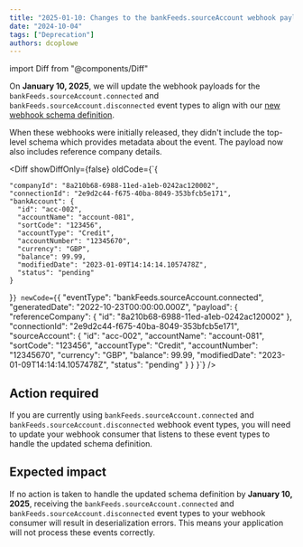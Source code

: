 ```yaml
---
title: "2025-01-10: Changes to the bankFeeds.sourceAccount webhook payload"
date: "2024-10-04"
tags: ["Deprecation"]
authors: dcoplowe
---
```


import Diff from "@components/Diff"

On **January 10, 2025**, we will update the webhook payloads for the `bankFeeds.sourceAccount.connected` and `bankFeeds.sourceAccount.disconnected` event types to align with our [new webhook schema definition](/updates/241004-new-webhook-event-types).

<!--truncate-->

When these webhooks were initially released, they didn't include the top-level schema which provides metadata about the event. The payload now also includes reference company details.

<Diff
  showDiffOnly={false}
  oldCode={`{




    "companyId": "8a210b68-6988-11ed-a1eb-0242ac120002",
    "connectionId": "2e9d2c44-f675-40ba-8049-353bfcb5e171",
    "bankAccount": {
      "id": "acc-002",
      "accountName": "account-081",
      "sortCode": "123456",
      "accountType": "Credit",
      "accountNumber": "12345670",
      "currency": "GBP",
      "balance": 99.99,
      "modifiedDate": "2023-01-09T14:14:14.1057478Z",
      "status": "pending"
    }
}`}
  newCode={`{
  "eventType": "bankFeeds.sourceAccount.connected",
  "generatedDate": "2022-10-23T00:00:00.000Z",
  "payload": {
      "referenceCompany": {
        "id": "8a210b68-6988-11ed-a1eb-0242ac120002"
      },
    "connectionId": "2e9d2c44-f675-40ba-8049-353bfcb5e171",
    "sourceAccount": {
      "id": "acc-002",
      "accountName": "account-081",
      "sortCode": "123456",
      "accountType": "Credit",
      "accountNumber": "12345670",
      "currency": "GBP",
      "balance": 99.99,
      "modifiedDate": "2023-01-09T14:14:14.1057478Z",
      "status": "pending"
    }
  }
}`}
/>

## Action required

If you are currently using `bankFeeds.sourceAccount.connected` and `bankFeeds.sourceAccount.disconnected` webhook event types, you will need to update your webhook consumer that listens to these event types to handle the updated schema definition.

## Expected impact

If no action is taken to handle the updated schema definition by **January 10, 2025**, receiving the `bankFeeds.sourceAccount.connected` and `bankFeeds.sourceAccount.disconnected` event types to your webhook consumer will result in deserialization errors. This means your application will not process these events correctly.
